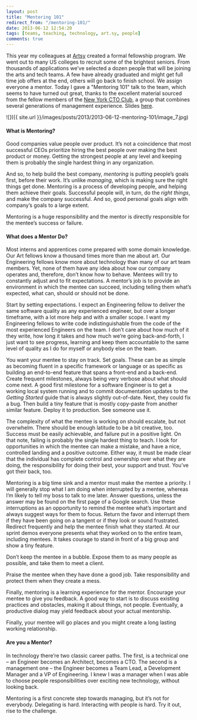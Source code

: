 ```yaml
---
layout: post
title: "Mentoring 101"
redirect_from: "/mentoring-101/"
date: 2013-06-12 12:54:20
tags: [teams, teaching, technology, art.sy, people]
comments: true
---
```

This year my colleagues at [Artsy](http://artsy.net) created a formal fellowship program. We went out to many US colleges to recruit some of the brightest seniors. From thousands of applications we’ve selected a dozen people that will be joining the arts and tech teams. A few have already graduated and might get full time job offers at the end, others will go back to finish school. We assign everyone a mentor. Today I gave a "Mentoring 101" talk to the team, which seems to have turned out great, thanks to the excellent material sourced from the fellow members of the [New York CTO Club](http://www.linkedin.com/groups/New-York-CTO-Club-45712/about), a group that combines several generations of management experience. Slides [here](http://www.slideshare.net/dblockdotorg/mentoring-101-the-artsy-way).

![]({{ site.url }}/images/posts/2013/2013-06-12-mentoring-101/image_7.jpg)

#### What is Mentoring?

Good companies value people over product. It’s not a coincidence that most successful CEOs prioritize hiring the best people over making the best product or money. Getting the strongest people at any level and keeping them is probably the single hardest thing in any organization.

And so, to help build the best company, _mentoring_ is putting people’s goals first, before their work. It’s unlike _managing_, which is making sure the right things get done. Mentoring is a process of developing people, and helping them achieve their goals. Successful people will, in turn, do the _right things_, and make the company successful. And so, good personal goals align with company’s goals to a large extent.

Mentoring is a huge responsibility and the mentor is directly responsible for the mentee’s success or failure.

#### What does a Mentor Do?

Most interns and apprentices come prepared with some domain knowledge. Our Art fellows know a thousand times more than me about art. Our Engineering fellows know more about technology than many of our art team members. Yet, none of them have any idea about how our company operates and, therefore, don’t know how to behave. Mentees will try to constantly adjust and to fit expectations. A mentor’s job is to provide an environment in which the mentee can succeed, including telling them what’s expected, what can, should or should not be done.

Start by setting expectations. I expect an Engineering fellow to deliver the same software quality as any experienced engineer, but over a longer timeframe, with a lot more help and with a smaller scope. I want my Engineering fellows to write code indistinguishable from the code of the most experienced Engineers on the team. I don’t care about how much of it they write, how long it takes and how much we’re going back-and-forth,  I just want to see progress, learning and keep them accountable to the same level of quality as I do for myself or anybody else on the team.

You want your mentee to stay on track. Set goals. These can be as simple as becoming fluent in a specific framework or language or as specific as building an end-to-end feature that spans a front-end and a back-end. Create frequent milestones, always being very verbose about what should come next. A good first milestone for a software Engineer is to get a working local system running and to commit documentation updates to the _Getting Started_ guide that is always slightly out-of-date. Next, they could fix a bug. Then build a tiny feature that is mostly copy-paste from another similar feature. Deploy it to production. See someone use it.

The complexity of what the mentee is working on should escalate, but not overwhelm. There should be enough latitude to be a bit creative, too. Success must be easily achievable, and failure put in a positive light. On that note, failing is probably the single hardest thing to teach. I look for opportunities in which the mentee can make a mistake, and have a nice, controlled landing and a positive outcome. Either way, it must be made clear that the individual has complete control and ownership over what they are doing, the responsibility for doing their best, your support and trust. You’ve got their back, too.

Mentoring is a big time sink and a mentor must make the mentee a priority. I will generally stop what I am doing when interrupted by a mentee, whereas I’m likely to tell my boss to talk to me later. Answer questions, unless the answer may be found on the first page of a Google search. Use these interruptions as an opportunity to remind the mentee what’s important and always suggest ways for them to focus. Return the favor and interrupt them if they have been going on a tangent or if they look or sound frustrated. Redirect frequently and help the mentee finish what they started. At our sprint demos everyone presents what they worked on to the entire team, including mentees. It takes courage to stand in front of a big group and show a tiny feature.

Don’t keep the mentee in a bubble. Expose them to as many people as possible, and take them to meet a client.

Praise the mentee when they have done a good job. Take responsibility and protect them when they create a mess.

Finally, mentoring is a learning experience for the mentor. Encourage your mentee to give you feedback. A good way to start is to discuss existing practices and obstacles, making it about things, not people. Eventually, a productive dialog may yield feedback about your actual mentorship.

Finally, your mentee will go places and you might create a long lasting working relationship.

#### Are you a Mentor?

In technology there’re two classic career paths. The first, is a technical one – an Engineer becomes an Architect, becomes a CTO. The second is a management one – the Engineer becomes a Team Lead, a Development Manager and a VP of Engineering. I knew I was a manager when I was able to choose people responsibilities over exciting new technology, without looking back.

Mentoring is a first concrete step towards managing, but it’s not for everybody. Delegating is hard. Interacting with people is hard. Try it out, rise to the challenge.

